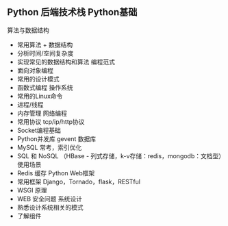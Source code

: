 Python 后端技术栈
Python基础
- 
算法与数据结构
 - 常用算法 + 数据结构
- 分析时间/空间复杂度
- 实现常见的数据结构和算法
编程范式
- 面向对象编程
- 常用的设计模式
- 函数式编程
操作系统
- 常用的Linux命令
- 进程/线程
- 内存管理
网络编程
- 常用协议 tcp/ip/http协议
- Socket编程基础
- Python并发库 gevent 
数据库
- MySQL 常考，索引优化
- SQL 和 NoSQL （HBase - 列式存储，k-v存储：redis，mongodb：文档型）使用场景
- Redis 缓存
Python Web框架
- 常用框架 Django，Tornado，flask，RESTful
- WSGI 原理
- WEB 安全问题
系统设计
- 熟悉设计系统相关的模式
- 了解组件

